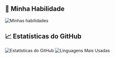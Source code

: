 


## 🚀 Minha Habilidade

![Minhas habilidades](https://go-skill-icons.vercel.app/api/icons?i=java)





## 📈 Estatísticas do GitHub
![Estatísticas do GitHub](https://github-readme-stats.vercel.app/api?username=jaonepp&show_icons=true&theme=radical)
![Linguagens Mais Usadas](https://github-readme-stats.vercel.app/api/top-langs/?username=jaonepp&layout=compact&theme=radical)
